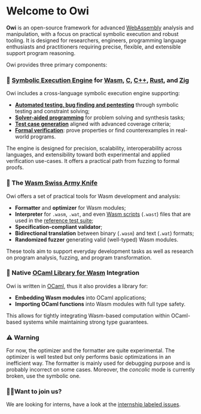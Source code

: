 # Welcome to Owi

**Owi** is an open-source framework for advanced [WebAssembly] analysis and manipulation, with a focus on practical symbolic execution and robust tooling.
It is designed for researchers, engineers, programming language enthusiasts and practitioners requiring precise, flexible, and extensible support program reasoning.

Owi provides three primary components:

###  🔬 [Symbolic Execution Engine](symex/overview.md) for [Wasm](symex/quickstart/wasm.md), [C](symex/quickstart/c.md), [C++](symex/quickstart/cpp.md), [Rust](symex/quickstart/rust.md), and [Zig](symex/quickstart/zig.md)

Owi includes a cross-language symbolic execution engine supporting:
- [**Automated testing, bug finding and pentesting**](symex/bugfinding.md) through symbolic testing and constraint solving;
- [**Solver-aided programming**](symex/sap.md) for problem solving and synthesis tasks;
- [**Test case generation**](symex/testcase_generation.md) aligned with advanced coverage criteria;
- [**Formal verification**](symex/verification.md): prove properties or find counterexamples in real-world programs.

The engine is designed for precision, scalability, interoperability across languages, and extensibility toward both experimental and applied verification use-cases.
It offers a practical path from fuzzing to formal proofs.

### 🔧 The [Wasm Swiss Army Knife](./wasm-toolkit/overview.md)

Owi offers a set of practical tools for Wasm development and analysis:
- **Formatter** and **optimizer** for Wasm modules;
- **Interpreter** for `.wasm`, `.wat`, and even [Wasm scripts]  (`.wast`) files that are used in the [reference test suite];
- **Specification-compliant validator**;
- **Bidirectional translation** between binary (`.wasm`) and text (`.wat`) formats;
- **Randomized fuzzer** generating valid (well-typed) Wasm modules.

These tools aim to support everyday development tasks as well as research on program analysis, fuzzing, and program transformation.

### 🐪  Native [OCaml Library for Wasm](ocaml-api/overview.md) Integration

Owi is written in [OCaml], thus it also provides a library for:
- **Embedding Wasm modules** into OCaml applications;
- **Importing OCaml functions** into Wasm modules with full type safety.

This allows for tightly integrating Wasm-based computation within OCaml-based systems while maintaining strong type guarantees.

### ⚠️ Warning

For now, the optimizer and the formatter are quite experimental. The optimizer is well tested but only performs basic optimizations in an inefficient way. The formatter is mainly used for debugging purpose and is probably incorrect on some cases. Moreover, the *concolic* mode is currently broken, use the symbolic one.

### 🧑‍🎓Want to join us?

We are looking for interns, have a look at the [internship labeled issues].

[internship labeled issues]: https://github.com/OCamlPro/owi/labels/internship
[OCaml]: https://ocaml.org
[reference test suite]: https://github.com/WebAssembly/spec/blob/main/interpreter/README.md#scripts
[Wasm scripts]: https://github.com/WebAssembly/spec/tree/main/interpreter#scripts
[WebAssembly]: https://webassembly.org
